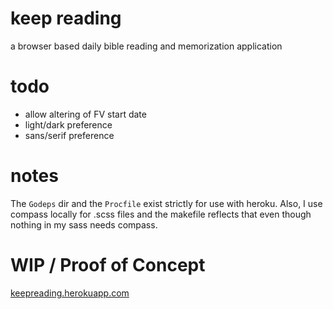 # keep reading

a browser based daily bible reading and memorization application

# todo

  - allow altering of FV start date
  - light/dark preference
  - sans/serif preference

# notes

The `Godeps` dir and the `Procfile` exist strictly for use with heroku. Also, I use compass
locally for .scss files and the makefile reflects that even though nothing in my sass needs
compass.

# WIP / Proof of Concept

[keepreading.herokuapp.com](http://keepreading.herokuapp.com/)

